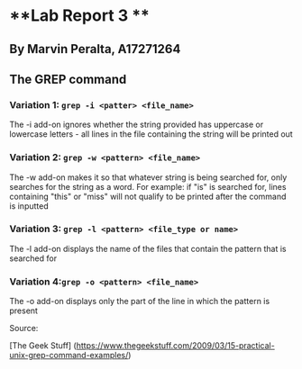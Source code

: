 # **Lab Report 3 **
## By Marvin Peralta, A17271264

## The GREP command

### Variation 1: `grep -i <patter> <file_name>`

The -i add-on ignores whether the string provided has uppercase or lowercase letters - all lines in the file containing the string will be printed out

### Variation 2: `grep -w <pattern> <file_name>`

The -w add-on makes it so that whatever string is being searched for, only searches for the string as a word.
For example: if "is" is searched for, lines containing "this" or "miss" will not qualify to be printed after the command is inputted

### Variation 3: `grep -l <pattern> <file_type or name>`

The -l add-on displays the name of the files that contain the pattern that is searched for

### Variation 4:`grep -o <pattern> <file_name>`

The -o add-on displays only the part of the line in which the pattern is present

Source:

[The Geek Stuff] (https://www.thegeekstuff.com/2009/03/15-practical-unix-grep-command-examples/)
